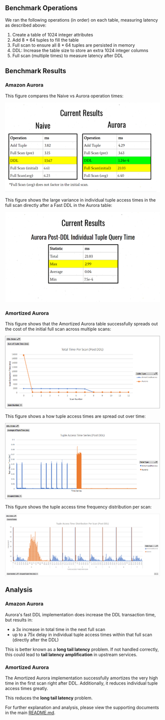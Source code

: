 ## Benchmark Operations

We ran the following operations (in order) on each table, measuring latency as described above:

1. Create a table of 1024 integer attributes
2. Add 8 * 64 tuples to fill the table
3. Full scan to ensure all 8 * 64 tuples are persisted in memory
4. DDL: Increase the table size to store an extra 1024 integer columns
5. Full scan (multiple times) to measure latency after DDL

## Benchmark Results

### Amazon Aurora

This figure compares the Naive vs Aurora operation times:

![Table Operations Comparison](../images/benchmarks-operations-metrics.png "Table Operations Comparison")

This figure shows the large variance in individual tuple access times in the full scan directly after a Fast DDL in the Aurora table:

![Aurora Tuple Access Times](../images/benchmarks-subsequent-scan-metrics.png "Aurora Tuple Access Times")

### Amortized Aurora

This figure shows that the Amortized Aurora table successfully spreads out the cost of the initial full scan across multiple scans:

![Amortized Scan Times](../images/benchmarks-total-scan-time.png "Amortized Scan Times")

This figure shows a how tuple access times are spread out over time:

![Amortized Tuple Access Time Series](../images/benchmarks-tuple-access-time-series.png "Amortized Tuple Access Time Series")

This figure shows the tuple access time frequency distribution per scan:

![Amortized Tuple Access Time Frequency Distribution](../images/benchmarks-tuple-access-time-distributions.png "Amortized Tuple Access Time Frequency Distribution")

## Analysis

### Amazon Aurora

Aurora's fast DDL implementation does increase the DDL transaction time, but results in:

- a 3x increase in total time in the next full scan
- up to a 75x delay in individual tuple access times within that full scan (directly after the DDL)

This is better known as a **long tail latency** problem.
If not handled correctly, this could lead to **tail latency amplification** in upstream services.

### Amortized Aurora

The Amortized Aurora implementation successfully amortizes the very high time in the first scan right after DDL.
Additionally, it reduces individual tuple access times greatly.

This reduces the **long tail latency** problem.

For further explanation and analysis, please view the supporting documents in the main [README.md](../README.md).